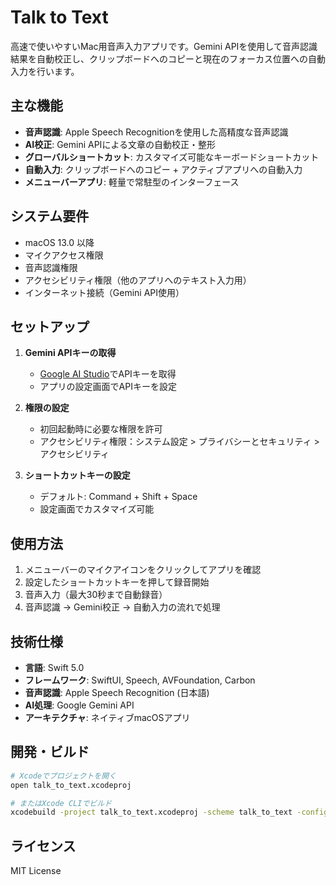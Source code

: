 # Talk to Text

高速で使いやすいMac用音声入力アプリです。Gemini APIを使用して音声認識結果を自動校正し、クリップボードへのコピーと現在のフォーカス位置への自動入力を行います。

## 主な機能

- **音声認識**: Apple Speech Recognitionを使用した高精度な音声認識
- **AI校正**: Gemini APIによる文章の自動校正・整形
- **グローバルショートカット**: カスタマイズ可能なキーボードショートカット
- **自動入力**: クリップボードへのコピー + アクティブアプリへの自動入力
- **メニューバーアプリ**: 軽量で常駐型のインターフェース

## システム要件

- macOS 13.0 以降
- マイクアクセス権限
- 音声認識権限
- アクセシビリティ権限（他のアプリへのテキスト入力用）
- インターネット接続（Gemini API使用）

## セットアップ

1. **Gemini APIキーの取得**
   - [Google AI Studio](https://aistudio.google.com/)でAPIキーを取得
   - アプリの設定画面でAPIキーを設定

2. **権限の設定**
   - 初回起動時に必要な権限を許可
   - アクセシビリティ権限：システム設定 > プライバシーとセキュリティ > アクセシビリティ

3. **ショートカットキーの設定**
   - デフォルト: Command + Shift + Space
   - 設定画面でカスタマイズ可能

## 使用方法

1. メニューバーのマイクアイコンをクリックしてアプリを確認
2. 設定したショートカットキーを押して録音開始
3. 音声入力（最大30秒まで自動録音）
4. 音声認識 → Gemini校正 → 自動入力の流れで処理

## 技術仕様

- **言語**: Swift 5.0
- **フレームワーク**: SwiftUI, Speech, AVFoundation, Carbon
- **音声認識**: Apple Speech Recognition (日本語)
- **AI処理**: Google Gemini API
- **アーキテクチャ**: ネイティブmacOSアプリ

## 開発・ビルド

```bash
# Xcodeでプロジェクトを開く
open talk_to_text.xcodeproj

# またはXcode CLIでビルド
xcodebuild -project talk_to_text.xcodeproj -scheme talk_to_text -configuration Release
```

## ライセンス

MIT License